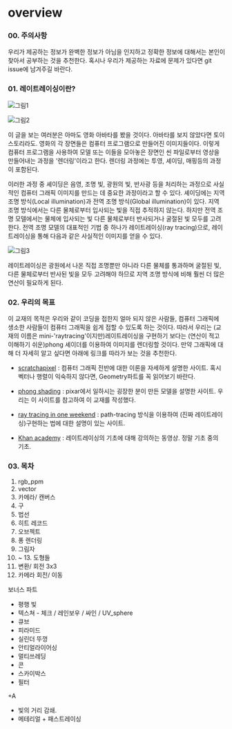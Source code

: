 # overview

### 00. 주의사항
우리가 제공하는 정보가 완벽한 정보가 아님을 인지하고 정확한 정보에 대해서는 본인이 찾아서 공부하는 것을 추천한다. 혹시나 우리가 제공하는 자료에 문제가 있다면 git issue에 남겨주길 바란다.

### 01. 레이트레이싱이란?

![그림1](https://e3.365dm.com/20/01/2048x1152/skynews-avatar-2-concept-art_4886700.jpg?bypass-service-worker&20200109072733) 

![그림2](https://file3.instiz.net/data/file3/2018/02/27/c/5/2/c5294f11edbf25081f348dc12b32a9b0.jpg)

이 글을 보는 여러분은 아마도 영화 아바타를 봤을 것이다. 아바타를 보지 않았다면 토이스토리라도. 영화의 각 장면들은 컴퓨터 프로그램으로 만들어진 이미지들이다. 이렇게 컴퓨터 프로그램을 사용하여 모델 또는 이들을 모아놓은 장면인 씬 파일로부터 영상을 만들어내는 과정을 '렌더링'이라고 한다. 렌더링 과정에는 투영, 셰이딩, 매핑등의 과정이 포함된다.
 
이러한 과정 중 셰이딩은 음영, 조명 빛, 광원의 빛, 반사광 등을 처리하는 과정으로 사실적인 컴퓨터 그래픽 이미지를 만드는 데 중요한 과정이라고 할 수 있다. 셰이딩에는 지역 조명 방식(Local illumination)과 전역 조명 방식(Global illumination)이 있다. 지역 조명 방식에서는 다른 물체로부터 입사되는 빛을 직접 추적하지 않는다. 하지만 전역 조명 모델에서는 물체에 입사되는 빛 다른 물체로부터 반사되거나 굴절된 빛 모두를 고려한다. 전역 조명 모델의 대표적인 기법 중 하나가 레이트레이싱(ray tracing)으로, 레이트레이싱을 통해 다음과 같은 사실적인 이미지를 얻을 수 있다.

![그림3](https://base.imgix.net/files/base/ebm/electronicdesign/image/2016/02/electronicdesign_com_sites_electronicdesign.com_files_uploads_2015_02_0116_CTE_Peddie_F2.png?auto=format&fit=max&w=1440)

레이트레이싱은 광원에서 나온 직접 조명뿐만 아니라 다른 물체를 통과하며 굴절된 빛, 다른 물체로부터 반사된 빛을 모두 고려해야 하므로 지역 조명 방식에 비해 훨씬 더 많은 연산이 필요하게 된다.

### 02. 우리의 목표

이 교재의 목적은 우리와 같이 코딩을 접한지 얼마 되지 않은 사람들, 컴퓨터 그래픽에 생소한 사람들이 컴퓨터 그래픽을 쉽게 접할 수 있도록 하는 것이다. 따라서 우리는 (교재의 이름은 mini-'raytracing'이지만)레이트레이싱을 구현하기 보다는 (연산이 적고 이해하기 쉬운)phong 셰이더를 이용하여 이미지를 렌더링할 것이다. 만약 그래픽에 대해 더 자세히 알고 싶다면 아래에 링크를 따라가 보는 것을 추천한다.

- [scratchapixel](https://www.scratchapixel.com/index.php?redirect) : 컴퓨터 그래픽 전반에 대한 이론을 자세하게 설명한 사이트. 혹시 벡터나 행렬이 익숙하지 않다면, Geometry파트를 꼭 읽어보기 바란다.

- [phong shading](https://learnopengl.com/Lighting/Basic-Lighting) : pixar에서 일하시는 굉장한 분이 만든 모델을 설명한 사이트. 우리는 이 사이트를 참고하여 이 교재를 작성했다.

- [ray tracing in one weekend](https://raytracing.github.io/books/RayTracingInOneWeekend.html) : path-tracing 방식을 이용하여 (진짜 레이트레이싱)구현하는 법에 대한 설명이 있는 사이트.

- [Khan academy](https://www.khanacademy.org/computing/pixar/rendering/rendering1/v/rendering-1) : 레이트레이싱의 기초에 대해 강의하는 동영상. 정말 기초 중의 기초.

### 03. 목차

01. rgb_ppm
02. vector
03. 카메라/ 캔버스
04. 구
05. 법선
06. 히트 레코드
07. 오브젝트
08. 퐁 렌더링
09. 그림자
10. ~ 13. 도형들
13. 변환/ 회전 3x3
14. 카메라 회전/ 이동

보너스 파트

- 평행 빛
- 텍스쳐 -  체크 / 레인보우 / 싸인 / UV_sphere
- 큐브
- 피라미드
- 실린더 뚜껑
- 안티얼라이어싱
- 멀티쓰레딩
- 콘
- 스카이박스
- 필터

+A
+ 빛의 거리 감쇄.
+ 메테리얼 + 패스트레이싱